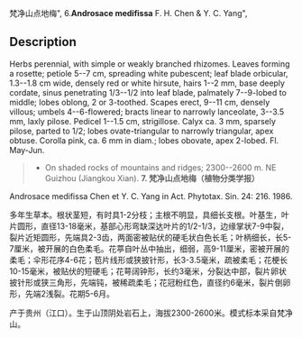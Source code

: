 梵净山点地梅",
6.**Androsace medifissa** F. H. Chen & Y. C. Yang",

## Description
Herbs perennial, with simple or weakly branched rhizomes. Leaves forming a rosette; petiole 5--7 cm, spreading white pubescent; leaf blade orbicular, 1.3--1.8 cm wide, densely red or white hirsute, hairs 1--2 mm, base deeply cordate, sinus penetrating 1/3--1/2 into leaf blade, palmately 7--9-lobed to middle; lobes oblong, 2 or 3-toothed. Scapes erect, 9--11 cm, densely villous; umbels 4--6-flowered; bracts linear to narrowly lanceolate, 3--3.5 mm, laxly pilose. Pedicel 1--1.5 cm, strigillose. Calyx ca. 3 mm, sparsely pilose, parted to 1/2; lobes ovate-triangular to narrowly triangular, apex obtuse. Corolla pink, ca. 6 mm in diam.; lobes obovate, apex 2-lobed. Fl. May-Jun.

> * On shaded rocks of mountains and ridges; 2300--2600 m. NE Guizhou (Jiangkou Xian).
**7. 梵净山点地梅（植物分类学报）**

Androsace medifissa Chen et Y. C. Yang in Act. Phytotax. Sin. 24: 216. 1986.

多年生草本。根状茎短，有时具1-2分枝；主根不明显，具细长支根。叶基生，叶片圆形，直径13-18毫米，基部心形弯缺深达叶片的1/2-1/3，边缘掌状7-9中裂，裂片近矩圆形，先端具2-3齿，两面密被贴伏的硬毛状白色长毛；叶柄细长，长5-7厘米，被开展的白色柔毛。花葶自叶丛中抽出，细弱，高9-11厘米，密被开展的柔毛；伞形花序4-6花；苞片线形或狭披针形，长3-3.5毫米，疏被柔毛；花梗长10-15毫米，被贴伏的短硬毛；花萼阔钟形，长约3毫米，分裂达中部，裂片卵状披针形或狭三角形，先端钝，被稀疏柔毛；花冠粉红色，直径约6毫米，裂片倒卵形，先端2浅裂。花期5-6月。

产于贵州（江口）。生于山顶阴处岩石上，海拔2300-2600米。模式标本采自梵净山。
